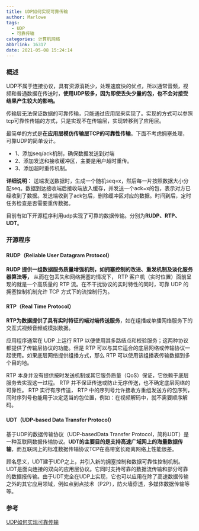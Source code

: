 ```yaml
---
title: UDP如何实现可靠传输
author: Marlowe
tags:
  - UDP
  - 可靠传输
categories: 计算机网络
abbrlink: 16317
date: 2021-05-08 15:24:14
---
```


<!--more-->

### 概述

UDP不属于连接协议，具有资源消耗少，处理速度快的优点，所以通常音频，视频和普通数据在传送时，**使用UDP较多，因为即使丢失少量的包，也不会对接受结果产生较大的影响。**

传输层无法保证数据的可靠传输，只能通过应用层来实现了。实现的方式可以参照tcp可靠性传输的方式，只是实现不在传输层，实现转移到了应用层。

最简单的方式是**在应用层模仿传输层TCP的可靠性传输**。下面不考虑拥塞处理，可靠UDP的简单设计。

* 1、添加seq/ack机制，确保数据发送到对端
* 2、添加发送和接收缓冲区，主要是用户超时重传。
* 3、添加超时重传机制。

**详细说明：** 送端发送数据时，生成一个随机seq=x，然后每一片按照数据大小分配seq。数据到达接收端后接收端放入缓存，并发送一个ack=x的包，表示对方已经收到了数据。发送端收到了ack包后，删除缓冲区对应的数据。时间到后，定时任务检查是否需要重传数据。

目前有如下开源程序利用udp实现了可靠的数据传输。分别为**RUDP、RTP、UDT**。


### 开源程序

#### RUDP（Reliable User Datagram Protocol）

**RUDP 提供一组数据服务质量增强机制，如拥塞控制的改进、重发机制及淡化服务器算法等，** 从而在包丢失和网络拥塞的情况下， RTP 客户机（实时位置）面前呈现的就是一个高质量的 RTP 流。在不干扰协议的实时特性的同时，可靠 UDP 的拥塞控制机制允许 TCP 方式下的流控制行为。

#### RTP（Real Time Protocol）

**RTP为数据提供了具有实时特征的端对端传送服务**，如在组播或单播网络服务下的交互式视频音频或模拟数据。

应用程序通常在 UDP 上运行 RTP 以便使用其多路结点和校验服务；这两种协议都提供了传输层协议的功能。但是 RTP 可以与其它适合的底层网络或传输协议一起使用。如果底层网络提供组播方式，那么 RTP 可以使用该组播表传输数据到多个目的地。

RTP 本身并没有提供按时发送机制或其它服务质量（QoS）保证，它依赖于底层服务去实现这一过程。 RTP 并不保证传送或防止无序传送，也不确定底层网络的可靠性。 RTP 实行有序传送， RTP 中的序列号允许接收方重组发送方的包序列，同时序列号也能用于决定适当的包位置，例如：在视频解码中，就不需要顺序解码。

#### UDT（UDP-based Data Transfer Protocol）

基于UDP的数据传输协议（UDP-basedData Transfer Protocol，简称UDT）是一种互联网数据传输协议。**UDT的主要目的是支持高速广域网上的海量数据传输**，而互联网上的标准数据传输协议TCP在高带宽长距离网络上性能很差。

顾名思义，UDT建于UDP之上，并引入新的拥塞控制和数据可靠性控制机制。UDT是面向连接的双向的应用层协议。它同时支持可靠的数据流传输和部分可靠的数据报传输。由于UDT完全在UDP上实现，它也可以应用在除了高速数据传输之外的其它应用领域，例如点到点技术（P2P），防火墙穿透，多媒体数据传输等等。

### 参考

[UDP如何实现可靠传输](https://www.jianshu.com/p/6c73a4585eba)

